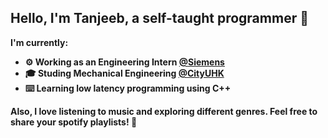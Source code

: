 ## Hello, I'm Tanjeeb, a self-taught programmer :wave:

<b>I'm currently:<b>
- :gear: Working as an Engineering Intern <a href="https://www.siemens-home.bsh-group.com.hk/en/" target="_blank">@Siemens</a>
- :mortar_board: Studing Mechanical Engineering <a href="https://www.cityu.edu.hk/" target="_blank">@CityUHK</a>
- :keyboard: Learning low latency programming using C++


Also, I love listening to music and exploring different genres. Feel free to share your spotify playlists! :musical_note:

<!---
tanjeeb02/tanjeeb02 is a ✨ special ✨ repository because its `README.md` (this file) appears on your GitHub profile.
You can click the Preview link to take a look at your changes.
--->
